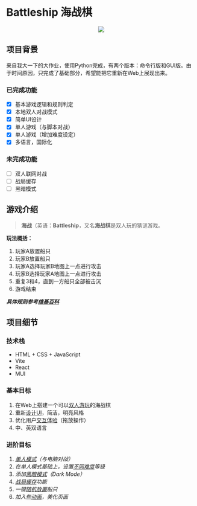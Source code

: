 # Battleship 海战棋


<p align="center">
<img src="https://imgbed.codingkelvin.fun/uPic/shipicon.svg"/>
</p>

## 项目背景

来自我大一下的大作业，使用Python完成，有两个版本：命令行版和GUI版。由于时间原因，只完成了基础部分，希望能把它重新在Web上展现出来。

### 已完成功能

- [x] 基本游戏逻辑和规则判定
- [x] 本地双人对战模式
- [x] 简单UI设计
- [x] 单人游戏（与脚本对战）
- [x] 单人游戏（增加难度设定）
- [x] 多语言，国际化

### 未完成功能

- [ ] 双人联网对战
- [ ] 战局缓存
- [ ] 黑暗模式

## 游戏介绍

> **海战**（英语：**Battleship**，又名**海战棋**是双人玩的猜谜游戏。

**玩法概括：**

1. 玩家A放置船只
2. 玩家B放置船只
3. 玩家A选择玩家B地图上一点进行攻击
4. 玩家B选择玩家A地图上一点进行攻击
5. 重复3和4，直到一方船只全部被击沉
6. 游戏结束

***具体规则参考[维基百科](https://zh.wikipedia.org/wiki/%E6%B5%B7%E6%88%98_(%E6%B8%B8%E6%88%8F))***

## 项目细节

### 技术栈

- HTML + CSS + JavaScript
- Vite
- React
- MUI

### 基本目标

1. 在Web上搭建一个可以<u>双人游玩</u>的海战棋
2. 重新<u>设计UI</u>，简洁，明亮风格
3. 优化用户<u>交互体验</u>（拖放操作）
4. 中、英双语言

### 进阶目标

1. *<u>单人模式</u>（与电脑对战）*
2. *在单人模式基础上，设置<u>不同难度</u>等级*
3. *添加<u>黑暗模式</u>（Dark Mode）*
4. *<u>战局缓存</u>功能*
5. *一键<u>随机放置</u>船只*
6. *加入些<u>动画</u>，美化页面*
